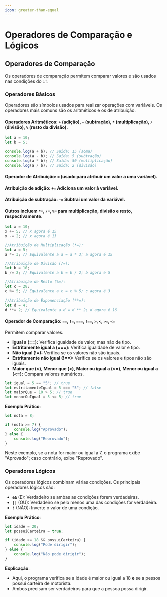 ```yaml
---
icon: greater-than-equal
---
```


# Operadores de Comparação e Lógicos

## Operadores de Comparação

&#x20;Os operadores de comparação permitem comparar valores e são usados nas condições do `if`.

### **Operadores Básicos**

Operadores são símbolos usados para realizar operações com variáveis. Os operadores mais comuns são os aritméticos e os de atribuição.

#### **Operadores Aritméticos**: `+` (adição), `-` (subtração), `*` (multiplicação), `/` (divisão),  `%` (resto da divisão).

```javascript
let a = 10;
let b = 5;

console.log(a + b); // Saída: 15 (soma)
console.log(a - b); // Saída: 5 (subtração)
console.log(a * b); // Saída: 50 (multiplicação)
console.log(a / b); // Saída: 2 (divisão)
```

#### **Operador de Atribuição**: `=` (usado para atribuir um valor a uma variável).

#### **Atribuição de adição: `+=`** Adiciona um valor à variável.

#### **Atribuição de subtração: `-=`** Subtrai um valor da variável.

#### **Outros incluem** **`*=`**, **`/=`**, **`%=`** para multiplicação, divisão e resto, respectivamente.

```javascript
let x = 10;
x += 5; // x agora é 15
x -= 2; // x agora é 13

//Atribuição de Multiplicação (*=):
let a = 5;
a *= 3; // Equivalente a a = a * 3; a agora é 15

//Atribuição de Divisão (/=):
let b = 10;
b /= 2; // Equivalente a b = b / 2; b agora é 5

//Atribuição de Resto (%=):
let c = 28;
c %= 5; // Equivalente a c = c % 5; c agora é 3

//Atribuição de Exponenciação (**=):
let d = 4;
d **= 2; // Equivalente a d = d ** 2; d agora é 16
```

#### **Operador de Comparação: `==`**, **`!=`**, **`===`**, **`!==`**, **`>`**, **`<`**, **`>=`**, **`<=`**

Permitem comparar valores.

* **Igual a (==):** Verifica igualdade de valor, mas não de tipo.
* **Estritamente igual a (===):** Verifica igualdade de valor e tipo.
* **Não igual (!=):** Verifica se os valores não são iguais.
* **Estritamente não igual (!==):** Verifica se os valores e tipos não são iguais.
* **Maior que (>), Menor que (<), Maior ou igual a (>=), Menor ou igual a (<=):** Compara valores numéricos.

```javascript
let igual = 5 == "5"; // true
let estritamenteIgual = 5 === "5"; // false
let maiorQue = 10 > 5; // true
let menorOuIgual = 5 <= 5; // true
```

**Exemplo Prático**:

```javascript
let nota = 8;

if (nota >= 7) {
    console.log("Aprovado");
} else {
    console.log("Reprovado");
}
```

Neste exemplo, se a nota for maior ou igual a 7, o programa exibe "Aprovado"; caso contrário, exibe "Reprovado".

### **Operadores Lógicos**

&#x20;Os operadores lógicos combinam várias condições. Os principais operadores lógicos são:

* **`&&`** (E): Verdadeiro se ambas as condições forem verdadeiras.
* **`||`** (OU): Verdadeiro se pelo menos uma das condições for verdadeira.
* **`!`** (NÃO): Inverte o valor de uma condição.

**Exemplo Prático**:

```javascript
let idade = 20;
let possuiCarteira = true;

if (idade >= 18 && possuiCarteira) {
    console.log("Pode dirigir");
} else {
    console.log("Não pode dirigir");
}
```

**Explicação**:

* Aqui, o programa verifica se a idade é maior ou igual a 18 **e** se a pessoa possui carteira de motorista.
* Ambos precisam ser verdadeiros para que a pessoa possa dirigir.
